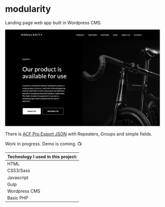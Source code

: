# modularity

Landing page web app built in Wordpress CMS.

![Screenshot](screenshot.png)

There is [ACF Pro Export JSON](acf-landing-page.json) with Repeaters, Groups and simple fields.

Work in progress. Demo is coming. 📺 

|Technology I used in this project: |
|------------|
| HTML |
| CSS3/Sass |
| Javascript |
| Gulp |
| Wordpress CMS |
| Basic PHP |
